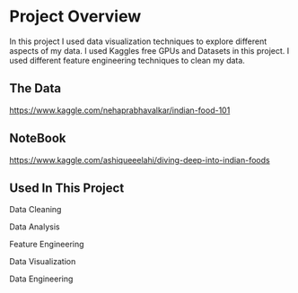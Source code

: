<h1>Project Overview</h1>

In this project I used data visualization techniques to explore different aspects of my data. I used Kaggles free GPUs and Datasets in this project. I used different feature engineering techniques to clean my data.

<h2>The Data</h2>

https://www.kaggle.com/nehaprabhavalkar/indian-food-101

<h2>NoteBook</h2>

https://www.kaggle.com/ashiqueeelahi/diving-deep-into-indian-foods

<h2>Used In This Project</h2>

Data Cleaning

Data Analysis

Feature Engineering

Data Visualization

Data Engineering

